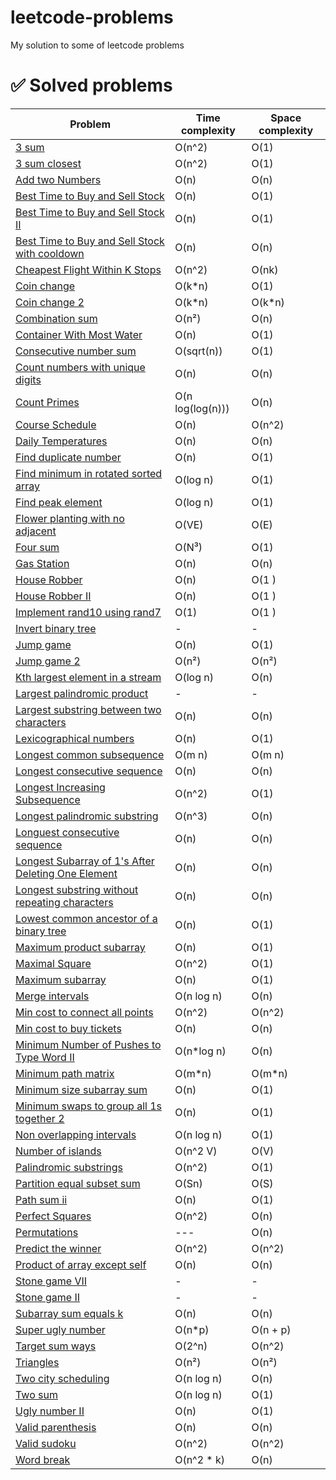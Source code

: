 # leetcode-problems
My solution to some of leetcode problems

# :white_check_mark: Solved problems

| Problem  | Time complexity | Space complexity | 
| - | - | - |
| [3 sum](https://leetcode.com/problems/3sum/) | O(n^2) | O(1) |
| [3 sum closest](https://leetcode.com/problems/3sum-closest/) | O(n^2) | O(1) |
| [Add two Numbers](https://leetcode.com/problems/add-two-numbers/description/) | O(n) | O(n) |
| [Best Time to Buy and Sell Stock](https://leetcode.com/problems/best-time-to-buy-and-sell-stock) | O(n) | O(1) |
| [Best Time to Buy and Sell Stock II ](https://leetcode.com/problems/best-time-to-buy-and-sell-stock-ii/) | O(n) | O(1) |
| [Best Time to Buy and Sell Stock with cooldown ](https://leetcode.com/problems/best-time-to-buy-and-sell-stock-with-cooldown/) | O(n) | O(n) |
| [Cheapest Flight Within K Stops](https://leetcode.com/problems/cheapest-flights-within-k-stops/) | O(n^2) | O(nk) |
| [Coin change](https://leetcode.com/problems/coin-change/) | O(k*n) | O(1) |
| [Coin change 2](https://leetcode.com/problems/coin-change-ii/) | O(k*n) | O(k*n) |
| [Combination sum](https://leetcode.com/problems/combination-sum/) | O(n²) | O(n) |
| [Container With Most Water](https://leetcode.com/problems/container-with-most-water/) | O(n) | O(1) |
| [Consecutive number sum](https://leetcode.com/problems/consecutive-numbers-sum/) | O(sqrt(n)) | O(1) |
| [Count numbers with unique digits](https://leetcode.com/problems/count-numbers-with-unique-digits/) | O(n) | O(n) |
| [Count Primes](https://leetcode.com/problems/count-primes/) | O(n log(log(n))) | O(n) |
| [Course Schedule](https://leetcode.com/problems/course-schedule/) | O(n) | O(n^2) |
| [Daily Temperatures](https://leetcode.com/problems/daily-temperatures/) | O(n) | O(n) |
| [Find duplicate number](https://leetcode.com/problems/find-the-duplicate-number) | O(n) | O(1) |
| [Find minimum in rotated sorted array](https://leetcode.com/problems/find-minimum-in-rotated-sorted-array) | O(log n) | O(1) |
| [Find peak element](https://leetcode.com/problems/find-peak-element/) | O(log n) | O(1) |
| [Flower planting with no adjacent](https://leetcode.com/problems/flower-planting-with-no-adjacent/) | O(VE) | O(E) |
| [Four sum](https://leetcode.com/problems/4sum) | O(N³) | O(1) |
| [Gas Station](https://leetcode.com/problems/gas-station/) | O(n) | O(n) |
| [House Robber](https://leetcode.com/problems/house-robber/)| O(n) | O(1 )|
| [House Robber II](https://leetcode.com/problems/house-robber-ii/)| O(n) | O(1 )|
| [Implement rand10 using rand7](https://leetcode.com/problems/implement-rand10-using-rand7/)| O(1) | O(1 )|
| [Invert binary tree](https://leetcode.com/problems/invert-binary-tree) | - | - |
| [Jump game](https://leetcode.com/problems/jump-game/description/) | O(n) | O(1) |
| [Jump game 2](https://leetcode.com/problems/jump-game-ii/description/) | O(n²) | O(n²) |
| [Kth largest element in a stream](https://leetcode.com/problems/kth-largest-element-in-a-stream/) | O(log n) | O(n) |
| [Largest palindromic product](https://leetcode.com/problems/largest-palindrome-product/solutions/3281253/479-solution-with-step-by-step-explanation/) | - | - |
| [Largest substring between two characters](https://leetcode.com/problems/largest-substring-between-two-equal-characters/description/) | O(n) | O(n) |
| [Lexicographical numbers](https://leetcode.com/problems/lexicographical-numbers) | O(n) | O(1) |
| [Longest common subsequence](https://leetcode.com/problems/longest-common-subsequence/) | O(m n) | O(m n)
| [Longest consecutive sequence](https://leetcode.com/problems/longest-consecutive-sequence) | O(n) | O(n) |
| [Longest Increasing Subsequence](https://leetcode.com/problems/longest-increasing-subsequence) | O(n^2) | O(1) |
| [Longest palindromic substring](https://leetcode.com/problems/longest-palindromic-substring/editorial/) | O(n^3) | O(n) |
| [Longuest consecutive sequence](https://leetcode.com/problems/longest-consecutive-sequence) | O(n) | O(n) |
| [Longest Subarray of 1's After Deleting One Element](https://leetcode.com/problems/longest-subarray-of-1s-after-deleting-one-element) | O(n) | O(n) |
| [Longest substring without repeating characters](https://leetcode.com/problems/longest-substring-without-repeating-characters/) | O(n) | O(n) |
| [Lowest common ancestor of a binary tree](https://leetcode.com/problems/lowest-common-ancestor-of-a-binary-search-tree/)| O(n) | O(1)|
| [Maximum product subarray](https://leetcode.com/problems/maximum-product-subarray/) | O(n) | O(1)|
| [Maximal Square](https://leetcode.com/problems/maximal-square/) | O(n^2) | O(1) |
| [Maximum subarray](https://leetcode.com/problems/maximum-subarray) | O(n) | O(1) |
| [Merge intervals](https://leetcode.com/problems/merge-intervals/) | O(n log n) | O(n) |
| [Min cost to connect all points](https://leetcode.com/problems/min-cost-to-connect-all-points/) |O(n^2) | O(n^2) |
| [Min cost to buy tickets](https://leetcode.com/problems/minimum-cost-for-tickets/) | O(n) | O(n) |
| [Minimum Number of Pushes to Type Word II](https://leetcode.com/problems/minimum-number-of-pushes-to-type-word-ii/) | O(n*log n) | O(n) |
| [Minimum path matrix](https://leetcode.com/problems/minimum-path-sum/) | O(m*n) | O(m*n) |
| [Minimum size subarray sum](https://leetcode.com/problems/minimum-size-subarray-sum/) | O(n) | O(1) |
| [Minimum swaps to group all 1s together 2](https://leetcode.com/problems/minimum-swaps-to-group-all-1s-together-ii/) | O(n) | O(1) |
| [Non overlapping intervals](https://leetcode.com/problems/non-overlapping-intervals/) | O(n log n) | O(1) |
| [Number of islands](https://leetcode.com/problems/number-of-islands/) | O(n^2 V) | O(V) |
| [Palindromic substrings](https://leetcode.com/problems/palindromic-substrings/) | O(n^2) | O(1) |
| [Partition equal subset sum](https://leetcode.com/problems/partition-equal-subset-sum/) | O(Sn) | O(S) |
| [Path sum ii](https://leetcode.com/problems/path-sum-ii/) | O(n) | O(1) |
| [Perfect Squares](https://leetcode.com/problems/min-cost-to-connect-all-points/description/) | O(n^2) | O(n) |
| [Permutations](https://leetcode.com/problems/permutations/) | --- | O(n) |
| [Predict the winner](https://leetcode.com/problems/predict-the-winner/) | O(n^2) | O(n^2) |
| [Product of array except self](https://leetcode.com/problems/product-of-array-except-self) | O(n) | O(n) |
| [Stone game VII](https://leetcode.com/problems/stone-game-vii/)| - | - |
| [Stone game II](https://leetcode.com/problems/stone-game-ii/)| - | - |
| [Subarray sum equals k](https://leetcode.com/problems/subarray-sum-equals-k/) | O(n) | O(n) |
| [Super ugly number](https://leetcode.com/problems/super-ugly-number/) | O(n*p) | O(n + p) |
| [Target sum ways](https://leetcode.com/problems/target-sum/) | O(2^n) | O(n^2) |
| [Triangles](https://leetcode.com/problems/triangle/description) | O(n²) | O(n²) |
| [Two city scheduling](https://leetcode.com/problems/two-city-scheduling) | O(n log n) | O(n) |
| [Two sum](https://leetcode.com/problems/two-sum) | O(n log n) | O(1) |
| [Ugly number II](https://leetcode.com/problems/ugly-number-ii/) | O(n) | O(1) |
| [Valid parenthesis](https://leetcode.com/problems/valid-parentheses/) | O(n) | O(n) |
| [Valid sudoku](https://leetcode.com/problems/valid-sudoku) | O(n^2) | O(n^2) |
| [Word break](https://leetcode.com/problems/word-break/) | O(n^2 * k) | O(n) |
